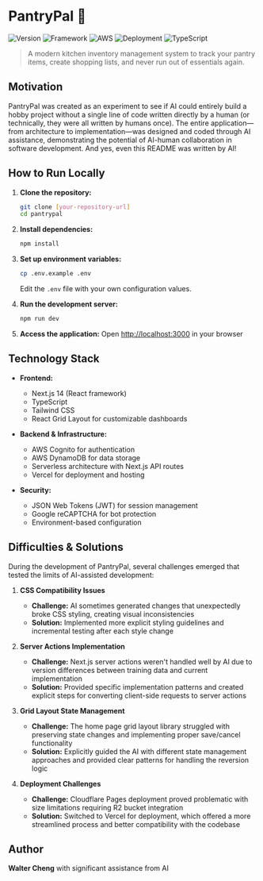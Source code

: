 # PantryPal 🥘

![Version](https://img.shields.io/badge/version-0.2.0-blue.svg)
![Framework](https://img.shields.io/badge/framework-Next.js%2014-black)
![AWS](https://img.shields.io/badge/cloud-AWS-orange)
![Deployment](https://img.shields.io/badge/deployment-Vercel-black)
![TypeScript](https://img.shields.io/badge/language-TypeScript-blue)

> A modern kitchen inventory management system to track your pantry items, create shopping lists, and never run out of essentials again.

## Motivation

PantryPal was created as an experiment to see if AI could entirely build a hobby project without a single line of code written directly by a human (or technically, they were all written by humans once). The entire application—from architecture to implementation—was designed and coded through AI assistance, demonstrating the potential of AI-human collaboration in software development. And yes, even this README was written by AI!

## How to Run Locally

1. **Clone the repository:**
   ```bash
   git clone [your-repository-url]
   cd pantrypal
   ```

2. **Install dependencies:**
   ```bash
   npm install
   ```

3. **Set up environment variables:**
   ```bash
   cp .env.example .env
   ```
   Edit the `.env` file with your own configuration values.

4. **Run the development server:**
   ```bash
   npm run dev
   ```

5. **Access the application:**
   Open [http://localhost:3000](http://localhost:3000) in your browser

## Technology Stack

- **Frontend:**
  - Next.js 14 (React framework)
  - TypeScript
  - Tailwind CSS
  - React Grid Layout for customizable dashboards

- **Backend & Infrastructure:**
  - AWS Cognito for authentication
  - AWS DynamoDB for data storage
  - Serverless architecture with Next.js API routes
  - Vercel for deployment and hosting

- **Security:**
  - JSON Web Tokens (JWT) for session management
  - Google reCAPTCHA for bot protection
  - Environment-based configuration

## Difficulties & Solutions

During the development of PantryPal, several challenges emerged that tested the limits of AI-assisted development:

1. **CSS Compatibility Issues**
   - **Challenge:** AI sometimes generated changes that unexpectedly broke CSS styling, creating visual inconsistencies
   - **Solution:** Implemented more explicit styling guidelines and incremental testing after each style change

2. **Server Actions Implementation**
   - **Challenge:** Next.js server actions weren't handled well by AI due to version differences between training data and current implementation
   - **Solution:** Provided specific implementation patterns and created explicit steps for converting client-side requests to server actions

3. **Grid Layout State Management**
   - **Challenge:** The home page grid layout library struggled with preserving state changes and implementing proper save/cancel functionality
   - **Solution:** Explicitly guided the AI with different state management approaches and provided clear patterns for handling the reversion logic

4. **Deployment Challenges**
   - **Challenge:** Cloudflare Pages deployment proved problematic with size limitations requiring R2 bucket integration
   - **Solution:** Switched to Vercel for deployment, which offered a more streamlined process and better compatibility with the codebase

## Author

**Walter Cheng** with significant assistance from AI
